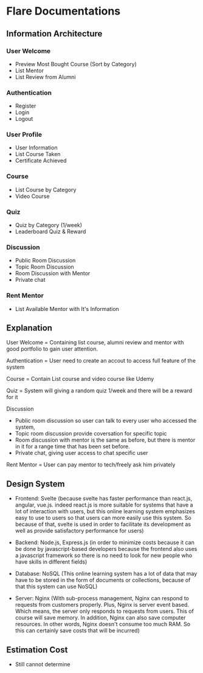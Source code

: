 # Flare Documentations

## Information Architecture

### User Welcome
* Preview Most Bought Course (Sort by Category)
* List Mentor
* List Review from Alumni

### Authentication
* Register
* Login
* Logout

### User Profile
* User Information
* List Course Taken
* Certificate Achieved

### Course
* List Course by Category
* Video Course

### Quiz
* Quiz by Category (1/week)
* Leaderboard Quiz & Reward

### Discussion
* Public Room Discussion
* Topic Room Discussion
* Room Discussion with Mentor
* Private chat

### Rent Mentor
* List Available Mentor with It's Information


## Explanation 

User Welcome = Containing list course, alumni review and mentor with good portfolio to gain user attention.

Authentication = User need to create an accout to access full feature of the system

Course = Contain List course and video course like Udemy

Quiz = System will giving a random quiz 1/week and there will be a reward for it

Discussion
* Public room discussion so user can talk to every user who accessed the system,
* Topic room discussion provide coversation for specific topic
* Room discussion with mentor is the same as before, but there is mentor in it for a range time that has been set before.
* Private chat, giving user access to chat specific user

Rent Mentor = User can pay mentor to tech/freely ask him privately


## Design System

* Frontend: Svelte (because svelte has faster performance than react.js, angular, vue.js. indeed react.js is more suitable for systems that have a lot of interaction with users, but this online learning system emphasizes easy to use to users so that users can more easily use this system. So because of that, svelte is used in order to facilitate its development as well as provide satisfactory performance for users)

* Backend: Node.js, Express.js (in order to minimize costs because it can be done by javascript-based developers because the frontend also uses a javascript framework so there is no need to look for new people who have skills in different fields)

* Database: NoSQL (This online learning system has a lot of data that may have to be stored in the form of documents or collections, because of that this system can use NoSQL)

* Server: Nginx (With sub-process management, Nginx can respond to requests from customers properly. Plus, Nginx is server event based. Which means, the server only responds to requests from users. This of course will save memory. In addition, Nginx can also save computer resources. In other words, Nginx doesn't consume too much RAM. So this can certainly save costs that will be incurred)


## Estimation Cost

* Still cannot determine

